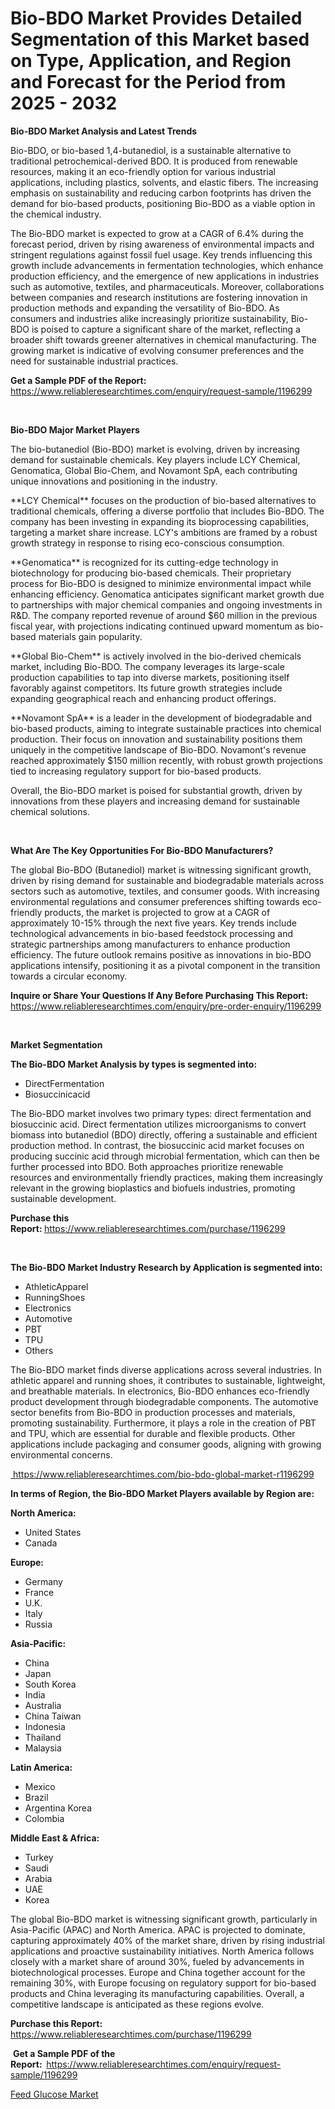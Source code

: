 <p><h1>Bio-BDO Market Provides Detailed Segmentation of this Market based on Type, Application, and Region and Forecast for the Period from 2025 - 2032</h1></p><p><strong>Bio-BDO Market Analysis and Latest Trends</strong></p>
<p><p>Bio-BDO, or bio-based 1,4-butanediol, is a sustainable alternative to traditional petrochemical-derived BDO. It is produced from renewable resources, making it an eco-friendly option for various industrial applications, including plastics, solvents, and elastic fibers. The increasing emphasis on sustainability and reducing carbon footprints has driven the demand for bio-based products, positioning Bio-BDO as a viable option in the chemical industry.</p><p>The Bio-BDO market is expected to grow at a CAGR of 6.4% during the forecast period, driven by rising awareness of environmental impacts and stringent regulations against fossil fuel usage. Key trends influencing this growth include advancements in fermentation technologies, which enhance production efficiency, and the emergence of new applications in industries such as automotive, textiles, and pharmaceuticals. Moreover, collaborations between companies and research institutions are fostering innovation in production methods and expanding the versatility of Bio-BDO. As consumers and industries alike increasingly prioritize sustainability, Bio-BDO is poised to capture a significant share of the market, reflecting a broader shift towards greener alternatives in chemical manufacturing. The growing market is indicative of evolving consumer preferences and the need for sustainable industrial practices.</p></p>
<p><strong>Get a Sample PDF of the Report:&nbsp;</strong> <a href="https://www.reliableresearchtimes.com/enquiry/request-sample/1196299?utm_campaign=3170&utm_medium=2&utm_source=Github&utm_content=ia&utm_term=22032025&utm_id=bio-bdo">https://www.reliableresearchtimes.com/enquiry/request-sample/1196299</a></p>
<p>&nbsp;</p>
<p><strong>Bio-BDO Major Market Players</strong></p>
<p><p>The bio-butanediol (Bio-BDO) market is evolving, driven by increasing demand for sustainable chemicals. Key players include LCY Chemical, Genomatica, Global Bio-Chem, and Novamont SpA, each contributing unique innovations and positioning in the industry.</p><p>**LCY Chemical** focuses on the production of bio-based alternatives to traditional chemicals, offering a diverse portfolio that includes Bio-BDO. The company has been investing in expanding its bioprocessing capabilities, targeting a market share increase. LCY's ambitions are framed by a robust growth strategy in response to rising eco-conscious consumption.</p><p>**Genomatica** is recognized for its cutting-edge technology in biotechnology for producing bio-based chemicals. Their proprietary process for Bio-BDO is designed to minimize environmental impact while enhancing efficiency. Genomatica anticipates significant market growth due to partnerships with major chemical companies and ongoing investments in R&D. The company reported revenue of around $60 million in the previous fiscal year, with projections indicating continued upward momentum as bio-based materials gain popularity.</p><p>**Global Bio-Chem** is actively involved in the bio-derived chemicals market, including Bio-BDO. The company leverages its large-scale production capabilities to tap into diverse markets, positioning itself favorably against competitors. Its future growth strategies include expanding geographical reach and enhancing product offerings.</p><p>**Novamont SpA** is a leader in the development of biodegradable and bio-based products, aiming to integrate sustainable practices into chemical production. Their focus on innovation and sustainability positions them uniquely in the competitive landscape of Bio-BDO. Novamont's revenue reached approximately $150 million recently, with robust growth projections tied to increasing regulatory support for bio-based products.</p><p>Overall, the Bio-BDO market is poised for substantial growth, driven by innovations from these players and increasing demand for sustainable chemical solutions.</p></p>
<p>&nbsp;</p>
<p><strong>What Are The Key Opportunities For Bio-BDO Manufacturers?</strong></p>
<p><p>The global Bio-BDO (Butanediol) market is witnessing significant growth, driven by rising demand for sustainable and biodegradable materials across sectors such as automotive, textiles, and consumer goods. With increasing environmental regulations and consumer preferences shifting towards eco-friendly products, the market is projected to grow at a CAGR of approximately 10-15% through the next five years. Key trends include technological advancements in bio-based feedstock processing and strategic partnerships among manufacturers to enhance production efficiency. The future outlook remains positive as innovations in bio-BDO applications intensify, positioning it as a pivotal component in the transition towards a circular economy.</p></p>
<p><strong>Inquire or Share Your Questions If Any Before Purchasing This Report:</strong> <a href="https://www.reliableresearchtimes.com/enquiry/pre-order-enquiry/1196299?utm_campaign=3170&utm_medium=2&utm_source=Github&utm_content=ia&utm_term=22032025&utm_id=bio-bdo">https://www.reliableresearchtimes.com/enquiry/pre-order-enquiry/1196299</a></p>
<p>&nbsp;</p>
<p><strong>Market Segmentation</strong></p>
<p><strong>The Bio-BDO Market Analysis by types is segmented into:</strong></p>
<p><ul><li>DirectFermentation</li><li>Biosuccinicacid</li></ul></p>
<p><p>The Bio-BDO market involves two primary types: direct fermentation and biosuccinic acid. Direct fermentation utilizes microorganisms to convert biomass into butanediol (BDO) directly, offering a sustainable and efficient production method. In contrast, the biosuccinic acid market focuses on producing succinic acid through microbial fermentation, which can then be further processed into BDO. Both approaches prioritize renewable resources and environmentally friendly practices, making them increasingly relevant in the growing bioplastics and biofuels industries, promoting sustainable development.</p></p>
<p><strong>Purchase this Report:&nbsp;</strong><a href="https://www.reliableresearchtimes.com/purchase/1196299?utm_campaign=3170&utm_medium=2&utm_source=Github&utm_content=ia&utm_term=22032025&utm_id=bio-bdo">https://www.reliableresearchtimes.com/purchase/1196299</a></p>
<p>&nbsp;</p>
<p><strong>The Bio-BDO Market Industry Research by Application is segmented into:</strong></p>
<p><ul><li>AthleticApparel</li><li>RunningShoes</li><li>Electronics</li><li>Automotive</li><li>PBT</li><li>TPU</li><li>Others</li></ul></p>
<p><p>The Bio-BDO market finds diverse applications across several industries. In athletic apparel and running shoes, it contributes to sustainable, lightweight, and breathable materials. In electronics, Bio-BDO enhances eco-friendly product development through biodegradable components. The automotive sector benefits from Bio-BDO in production processes and materials, promoting sustainability. Furthermore, it plays a role in the creation of PBT and TPU, which are essential for durable and flexible products. Other applications include packaging and consumer goods, aligning with growing environmental concerns.</p></p>
<p><a href="https://www.reliableresearchtimes.com/bio-bdo-global-market-r1196299?utm_campaign=3170&utm_medium=2&utm_source=Github&utm_content=ia&utm_term=22032025&utm_id=bio-bdo">&nbsp;https://www.reliableresearchtimes.com/bio-bdo-global-market-r1196299</a></p>
<p><strong>In terms of Region, the Bio-BDO Market Players available by Region are:</strong></p>
<p>
    <p> <strong> North America: </strong>
        <ul>
            <li>United States</li>
            <li>Canada</li>
        </ul>
        </p> 
    <p> <strong> Europe: </strong>
        <ul>
            <li>Germany</li>
            <li>France</li>
            <li>U.K.</li>
            <li>Italy</li>
            <li>Russia</li>
        </ul>
        </p> 
    <p> <strong> Asia-Pacific: </strong>
        <ul>
            <li>China</li>
            <li>Japan</li>
            <li>South Korea</li>
            <li>India</li>
            <li>Australia</li>
            <li>China Taiwan</li>
            <li>Indonesia</li>
            <li>Thailand</li>
            <li>Malaysia</li>
        </ul>
        </p> 
    <p> <strong> Latin America: </strong>
        <ul>
            <li>Mexico</li>
            <li>Brazil</li>
            <li>Argentina Korea</li>
            <li>Colombia</li>
        </ul>
        </p> 
    <p> <strong> Middle East & Africa: </strong>
        <ul>
            <li>Turkey</li>
            <li>Saudi</li>
            <li>Arabia</li>
            <li>UAE</li>
            <li>Korea</li>
        </ul>
    </p>
    </p>
<p><p>The global Bio-BDO market is witnessing significant growth, particularly in Asia-Pacific (APAC) and North America. APAC is projected to dominate, capturing approximately 40% of the market share, driven by rising industrial applications and proactive sustainability initiatives. North America follows closely with a market share of around 30%, fueled by advancements in biotechnological processes. Europe and China together account for the remaining 30%, with Europe focusing on regulatory support for bio-based products and China leveraging its manufacturing capabilities. Overall, a competitive landscape is anticipated as these regions evolve.</p></p>
<p><strong>Purchase this Report: </strong><a href="https://www.reliableresearchtimes.com/purchase/1196299?utm_campaign=3170&utm_medium=2&utm_source=Github&utm_content=ia&utm_term=22032025&utm_id=bio-bdo">https://www.reliableresearchtimes.com/purchase/1196299</a></p>
<p>&nbsp;<strong>Get a Sample PDF of the Report:&nbsp;&nbsp;</strong><a href="https://www.reliableresearchtimes.com/enquiry/request-sample/1196299?utm_campaign=3170&utm_medium=2&utm_source=Github&utm_content=ia&utm_term=22032025&utm_id=bio-bdo">https://www.reliableresearchtimes.com/enquiry/request-sample/1196299</a></p>
<p><strong></strong></p>
<p><p><a href="https://github.com/elvutedipela/Market-Research-Report-List-1/blob/main/feed-glucose-market.md?utm_campaign=3170&utm_medium=2&utm_source=Github&utm_content=ia&utm_term=22032025&utm_id=bio-bdo">Feed Glucose Market</a></p></p>